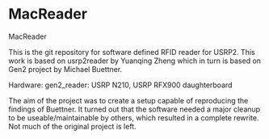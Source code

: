 # MacReader
MacReader

This is the git repository for software defined RFID reader for USRP2.
This work is based on usrp2reader by Yuanqing Zheng which in turn is based on Gen2 project by Michael Buettner.

Hardware:
	gen2_reader: USRP N210, USRP RFX900 daughterboard  

The aim of the project was to create a setup capable of reproducing the findings of Buettner. 
It turned out that the software needed a major cleanup to be useable/maintainable by others, which resulted in a complete rewrite.
Not much of the original project is left.

